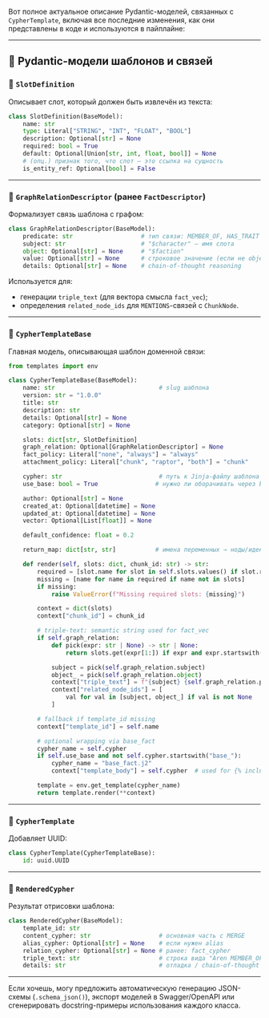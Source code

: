 Вот полное актуальное описание Pydantic-моделей, связанных с `CypherTemplate`, включая все последние изменения, как они представлены в коде и используются в пайплайне:

---

## 🧩 Pydantic-модели шаблонов и связей

### 🔹 `SlotDefinition`

Описывает слот, который должен быть извлечён из текста:

```python
class SlotDefinition(BaseModel):
    name: str
    type: Literal["STRING", "INT", "FLOAT", "BOOL"]
    description: Optional[str] = None
    required: bool = True
    default: Optional[Union[str, int, float, bool]] = None
    # (опц.) признак того, что слот — это ссылка на сущность
    is_entity_ref: Optional[bool] = False
```

---

### 🔹 `GraphRelationDescriptor` (ранее `FactDescriptor`)

Формализует связь шаблона с графом:

```python
class GraphRelationDescriptor(BaseModel):
    predicate: str                   # тип связи: MEMBER_OF, HAS_TRAIT и т.д.
    subject: str                     # "$character" — имя слота
    object: Optional[str] = None     # "$faction"
    value: Optional[str] = None      # строковое значение (если не object)
    details: Optional[str] = None    # chain-of-thought reasoning
```

Используется для:

- генерации `triple_text` (для вектора смысла `fact_vec`);
- определения `related_node_ids` для `MENTIONS`-связей с `ChunkNode`.

---

### 🔹 `CypherTemplateBase`

Главная модель, описывающая шаблон доменной связи:

```python
from templates import env

class CypherTemplateBase(BaseModel):
    name: str                             # slug шаблона
    version: str = "1.0.0"
    title: str
    description: str
    details: Optional[str] = None
    category: Optional[str] = None

    slots: dict[str, SlotDefinition]
    graph_relation: Optional[GraphRelationDescriptor] = None
    fact_policy: Literal["none", "always"] = "always"
    attachment_policy: Literal["chunk", "raptor", "both"] = "chunk"

    cypher: str                           # путь к Jinja-файлу шаблона
    use_base: bool = True                # нужно ли оборачивать через base_fact.j2

    author: Optional[str] = None
    created_at: Optional[datetime] = None
    updated_at: Optional[datetime] = None
    vector: Optional[List[float]] = None

    default_confidence: float = 0.2

    return_map: dict[str, str]           # имена переменных → ноды/идентификаторы в графе

    def render(self, slots: dict, chunk_id: str) -> str:
        required = [slot.name for slot in self.slots.values() if slot.required]
        missing = [name for name in required if name not in slots]
        if missing:
            raise ValueError(f"Missing required slots: {missing}")

        context = dict(slots)
        context["chunk_id"] = chunk_id

        # triple-text: semantic string used for fact_vec
        if self.graph_relation:
            def pick(expr: str | None) -> str | None:
                return slots.get(expr[1:]) if expr and expr.startswith("$") else expr

            subject = pick(self.graph_relation.subject)
            object_ = pick(self.graph_relation.object)
            context["triple_text"] = f"{subject} {self.graph_relation.predicate} {object_}"
            context["related_node_ids"] = [
                val for val in [subject, object_] if val is not None
            ]

        # fallback if template_id missing
        context["template_id"] = self.name

        # optional wrapping via base_fact
        cypher_name = self.cypher
        if self.use_base and not self.cypher.startswith("base_"):
            cypher_name = "base_fact.j2"
            context["template_body"] = self.cypher  # used for {% include %}

        template = env.get_template(cypher_name)
        return template.render(**context)
```

---

### 🔹 `CypherTemplate`

Добавляет UUID:

```python
class CypherTemplate(CypherTemplateBase):
    id: uuid.UUID
```

---

### 🔹 `RenderedCypher`

Результат отрисовки шаблона:

```python
class RenderedCypher(BaseModel):
    template_id: str
    content_cypher: str                   # основная часть с MERGE
    alias_cypher: Optional[str] = None    # если нужен alias
    relation_cypher: Optional[str] = None # ранее: fact_cypher
    triple_text: str                      # строка вида "Aren MEMBER_OF Night Front"
    details: str                          # отладка / chain-of-thought
```

---

Если хочешь, могу предложить автоматическую генерацию JSON-схемы (`.schema_json()`), экспорт моделей в Swagger/OpenAPI или сгенерировать docstring-примеры использования каждого класса.
